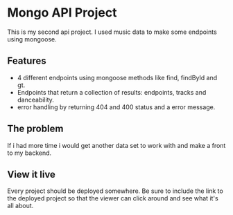 # Mongo API Project

This is my second api project. I used music data to make some endpoints using mongoose.

## Features

- 4 different endpoints using mongoose methods like find, findById and gt.
- Endpoints that return a collection of results: endpoints, tracks and danceability.
- error handling by returning 404 and 400 status and a error message.

## The problem

If i had more time i would get another data set to work with and make a front to my backend.

## View it live

Every project should be deployed somewhere. Be sure to include the link to the deployed project so that the viewer can click around and see what it's all about.
